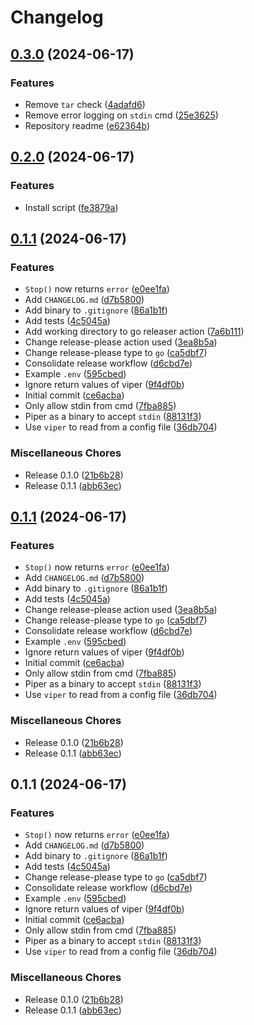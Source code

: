 # Changelog

## [0.3.0](https://github.com/AndrewVota/piper/compare/v0.2.0...v0.3.0) (2024-06-17)


### Features

* Remove `tar` check ([4adafd6](https://github.com/AndrewVota/piper/commit/4adafd6047a54da1d842c4cb739b05ceb4bb8b58))
* Remove error logging on `stdin` cmd ([25e3625](https://github.com/AndrewVota/piper/commit/25e362542639c01945914235fe93bfc87c3d0924))
* Repository readme ([e62364b](https://github.com/AndrewVota/piper/commit/e62364b43a7f3ec3c24d218342fcaef9ad963236))

## [0.2.0](https://github.com/AndrewVota/piper/compare/v0.1.1...v0.2.0) (2024-06-17)


### Features

* Install script ([fe3879a](https://github.com/AndrewVota/piper/commit/fe3879a526133262d9e18c17aed381a1652fd485))

## [0.1.1](https://github.com/AndrewVota/piper/compare/v0.1.1...v0.1.1) (2024-06-17)


### Features

* `Stop()` now returns `error` ([e0ee1fa](https://github.com/AndrewVota/piper/commit/e0ee1fa46223cf1cf7a9e632e94a378b885f9808))
* Add `CHANGELOG.md` ([d7b5800](https://github.com/AndrewVota/piper/commit/d7b5800a77b1e1722d663f407c139069731bc6b0))
* Add binary to `.gitignore` ([86a1b1f](https://github.com/AndrewVota/piper/commit/86a1b1fa8ad311be3ebb507bdaeec72c82a525bb))
* Add tests ([4c5045a](https://github.com/AndrewVota/piper/commit/4c5045a69f849fad9c4fdfcbede28f4b872b3135))
* Add working directory to go releaser action ([7a6b111](https://github.com/AndrewVota/piper/commit/7a6b11179e83c601a91016c4923ade2910140091))
* Change release-please action used ([3ea8b5a](https://github.com/AndrewVota/piper/commit/3ea8b5aaf79e5fd149ffd446c9246e9acc6732bb))
* Change release-please type to `go` ([ca5dbf7](https://github.com/AndrewVota/piper/commit/ca5dbf7ff40c798286049c78b73b999b6cecab62))
* Consolidate release workflow ([d6cbd7e](https://github.com/AndrewVota/piper/commit/d6cbd7e29fa08a0418f79f64bea5b70c845b7f86))
* Example `.env` ([595cbed](https://github.com/AndrewVota/piper/commit/595cbed42829fede0a8d319ef79ce180d0bcd64f))
* Ignore return values of viper ([9f4df0b](https://github.com/AndrewVota/piper/commit/9f4df0b4657543ea0ff573e3830548e79df5de99))
* Initial commit ([ce6acba](https://github.com/AndrewVota/piper/commit/ce6acbaeb6b0f5ec187559a769a6bfd05dea4915))
* Only allow stdin from cmd ([7fba885](https://github.com/AndrewVota/piper/commit/7fba8853fa3bf9e9d82a3adbab8c737f1291161f))
* Piper as a binary to accept `stdin` ([88131f3](https://github.com/AndrewVota/piper/commit/88131f3f7ceee776c6e45e28d5b8f424412b4a06))
* Use `viper` to read from a config file ([36db704](https://github.com/AndrewVota/piper/commit/36db7042e557df0ca2fba1c4e285c46c7fc76b69))


### Miscellaneous Chores

* Release 0.1.0 ([21b6b28](https://github.com/AndrewVota/piper/commit/21b6b28331c02181ec8913c75990bdd01b34663e))
* Release 0.1.1 ([abb63ec](https://github.com/AndrewVota/piper/commit/abb63ecf14de251eab3013eb8167c85e6cea11a2))

## [0.1.1](https://github.com/AndrewVota/piper/compare/v0.1.1...v0.1.1) (2024-06-17)


### Features

* `Stop()` now returns `error` ([e0ee1fa](https://github.com/AndrewVota/piper/commit/e0ee1fa46223cf1cf7a9e632e94a378b885f9808))
* Add `CHANGELOG.md` ([d7b5800](https://github.com/AndrewVota/piper/commit/d7b5800a77b1e1722d663f407c139069731bc6b0))
* Add binary to `.gitignore` ([86a1b1f](https://github.com/AndrewVota/piper/commit/86a1b1fa8ad311be3ebb507bdaeec72c82a525bb))
* Add tests ([4c5045a](https://github.com/AndrewVota/piper/commit/4c5045a69f849fad9c4fdfcbede28f4b872b3135))
* Change release-please action used ([3ea8b5a](https://github.com/AndrewVota/piper/commit/3ea8b5aaf79e5fd149ffd446c9246e9acc6732bb))
* Change release-please type to `go` ([ca5dbf7](https://github.com/AndrewVota/piper/commit/ca5dbf7ff40c798286049c78b73b999b6cecab62))
* Consolidate release workflow ([d6cbd7e](https://github.com/AndrewVota/piper/commit/d6cbd7e29fa08a0418f79f64bea5b70c845b7f86))
* Example `.env` ([595cbed](https://github.com/AndrewVota/piper/commit/595cbed42829fede0a8d319ef79ce180d0bcd64f))
* Ignore return values of viper ([9f4df0b](https://github.com/AndrewVota/piper/commit/9f4df0b4657543ea0ff573e3830548e79df5de99))
* Initial commit ([ce6acba](https://github.com/AndrewVota/piper/commit/ce6acbaeb6b0f5ec187559a769a6bfd05dea4915))
* Only allow stdin from cmd ([7fba885](https://github.com/AndrewVota/piper/commit/7fba8853fa3bf9e9d82a3adbab8c737f1291161f))
* Piper as a binary to accept `stdin` ([88131f3](https://github.com/AndrewVota/piper/commit/88131f3f7ceee776c6e45e28d5b8f424412b4a06))
* Use `viper` to read from a config file ([36db704](https://github.com/AndrewVota/piper/commit/36db7042e557df0ca2fba1c4e285c46c7fc76b69))


### Miscellaneous Chores

* Release 0.1.0 ([21b6b28](https://github.com/AndrewVota/piper/commit/21b6b28331c02181ec8913c75990bdd01b34663e))
* Release 0.1.1 ([abb63ec](https://github.com/AndrewVota/piper/commit/abb63ecf14de251eab3013eb8167c85e6cea11a2))

## 0.1.1 (2024-06-17)


### Features

* `Stop()` now returns `error` ([e0ee1fa](https://github.com/AndrewVota/piper/commit/e0ee1fa46223cf1cf7a9e632e94a378b885f9808))
* Add `CHANGELOG.md` ([d7b5800](https://github.com/AndrewVota/piper/commit/d7b5800a77b1e1722d663f407c139069731bc6b0))
* Add binary to `.gitignore` ([86a1b1f](https://github.com/AndrewVota/piper/commit/86a1b1fa8ad311be3ebb507bdaeec72c82a525bb))
* Add tests ([4c5045a](https://github.com/AndrewVota/piper/commit/4c5045a69f849fad9c4fdfcbede28f4b872b3135))
* Change release-please type to `go` ([ca5dbf7](https://github.com/AndrewVota/piper/commit/ca5dbf7ff40c798286049c78b73b999b6cecab62))
* Consolidate release workflow ([d6cbd7e](https://github.com/AndrewVota/piper/commit/d6cbd7e29fa08a0418f79f64bea5b70c845b7f86))
* Example `.env` ([595cbed](https://github.com/AndrewVota/piper/commit/595cbed42829fede0a8d319ef79ce180d0bcd64f))
* Ignore return values of viper ([9f4df0b](https://github.com/AndrewVota/piper/commit/9f4df0b4657543ea0ff573e3830548e79df5de99))
* Initial commit ([ce6acba](https://github.com/AndrewVota/piper/commit/ce6acbaeb6b0f5ec187559a769a6bfd05dea4915))
* Only allow stdin from cmd ([7fba885](https://github.com/AndrewVota/piper/commit/7fba8853fa3bf9e9d82a3adbab8c737f1291161f))
* Piper as a binary to accept `stdin` ([88131f3](https://github.com/AndrewVota/piper/commit/88131f3f7ceee776c6e45e28d5b8f424412b4a06))
* Use `viper` to read from a config file ([36db704](https://github.com/AndrewVota/piper/commit/36db7042e557df0ca2fba1c4e285c46c7fc76b69))


### Miscellaneous Chores

* Release 0.1.0 ([21b6b28](https://github.com/AndrewVota/piper/commit/21b6b28331c02181ec8913c75990bdd01b34663e))
* Release 0.1.1 ([abb63ec](https://github.com/AndrewVota/piper/commit/abb63ecf14de251eab3013eb8167c85e6cea11a2))
